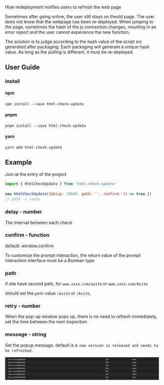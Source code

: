 How redeployment notifies users to refresh the web page

Sometimes after going online, the user still stays on theold page. The user does not know that the webpage has been re-deployed. When jumping to the page, sometimes the hash of the js connection changes, resulting in an error report and the user cannot experience the new function.

The solution is to judge according to the hash value of the script src generated after packaging. Each packaging will generate a unique hash value. As long as the polling is different, it must be re-deployed.

## User Guide

### install

#### npm

```shell
npm install --save html-check-update 
```

#### pnpm

```shell
pnpm install --save html-check-update 
```

#### yarn

```shell
yarn add html-check-update 
```

## Example

Join at the entry of the project

```js
import { HtmlCheckUpdate } from 'html-check-update'

new HtmlCheckUpdate({delay: 10000, path: '', confirm: () => true })
// path -> route
```

### delay - number

The interval between each check

### confirm - function

default: window.confirm

To customize the prompt interaction, the return value of the prompt interaction interface must be a Boolean type

### path

if site have second path, for `www.xxxx.com/asite` or `www.xxxx.com/bsite`

should set the `path` value `/asite` or `/bsite`,

### retry - number

When the pop-up window pops up, there is no need to refresh immediately, set the time between the next inspection


### message - string

Set the popup message. default is `A new version is released and needs to be refreshed.`


![image](./screen-snapshot.png)